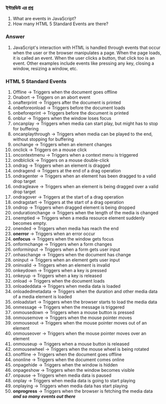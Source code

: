 ### ইন্টারভিউ এর প্রশ্ন

1. What are events in JavaScript?
2. How many HTML 5 Standard Events are there?

### Answer

1. JavaScript's interaction with HTML is handled through events that occur when the user or the browser manipulates a page. When the page loads, it is called an event. When the user clicks a button, that click too is an event. Other examples include events like pressing any key, closing a window, resizing a window, etc.

### HTML 5 Standard Events

1. Offline -> Triggers when the document goes offline
1. Onabort -> Triggers on an abort event
1. onafterprint -> Triggers after the document is printed
1. onbeforeonload -> Triggers before the document loads
1. onbeforeprint -> Triggers before the document is printed
1. onblur -> Triggers when the window loses focus
1. oncanplay -> Triggers when media can start play, but might has to stop for buffering
1. oncanplaythrough -> Triggers when media can be played to the end, without stopping for buffering
1. onchange -> Triggers when an element changes
1. onclick -> Triggers on a mouse click
1. oncontextmenu -> Triggers when a context menu is triggered
1. ondblclick -> Triggers on a mouse double-click
1. ondrag -> Triggers when an element is dragged
1. ondragend -> Triggers at the end of a drag operation
1. ondragenter -> Triggers when an element has been dragged to a valid drop target
1. ondragleave -> Triggers when an element is being dragged over a valid drop target
1. ondragover -> Triggers at the start of a drag operation
1. ondragstart -> Triggers at the start of a drag operation
1. ondrop -> Triggers when dragged element is being dropped
1. ondurationchange -> Triggers when the length of the media is changed
1. onemptied -> Triggers when a media resource element suddenly becomes empty.
1. onended -> Triggers when media has reach the end
1. **onerror** -> Triggers when an error occur
1. **onfocus** -> Triggers when the window gets focus
1. onformchange -> Triggers when a form changes
1. onforminput -> Triggers when a form gets user input
1. onhaschange -> Triggers when the document has change
1. oninput -> Triggers when an element gets user input
1. oninvalid -> Triggers when an element is invalid
1. onkeydown -> Triggers when a key is pressed
1. onkeyup -> Triggers when a key is released
1. onload -> Triggers when the document loads
1. onloadeddata -> Triggers when media data is loaded
1. onloadedmetadata -> Triggers when the duration and other media data of a media element is loaded
1. onloadstart -> Triggers when the browser starts to load the media data
1. onmessage -> Triggers when the message is triggered
1. onmousedown -> Triggers when a mouse button is pressed
1. onmousemove -> Triggers when the mouse pointer moves
1. onmouseout -> Triggers when the mouse pointer moves out of an element
1. onmouseover -> Triggers when the mouse pointer moves over an element
1. onmouseup -> Triggers when a mouse button is released
1. onmousewheel -> Triggers when the mouse wheel is being rotated
1. onoffline -> Triggers when the document goes offline
1. ononline -> Triggers when the document comes online
1. onpagehide -> Triggers when the window is hidden
1. onpageshow -> Triggers when the window becomes visible
1. onpause -> Triggers when media data is paused
1. onplay -> Triggers when media data is going to start playing
1. onplaying -> Triggers when media data has start playing
1. **onprogress** -> Triggers when the browser is fetching the media data
   **_and so many events out there_**
